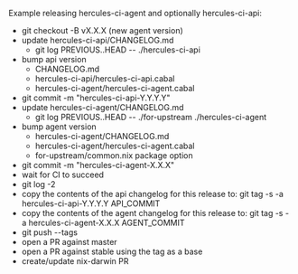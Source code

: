 Example releasing hercules-ci-agent and optionally hercules-ci-api:

- git checkout -B vX.X.X (new agent version)
- update hercules-ci-api/CHANGELOG.md
   - git log PREVIOUS..HEAD -- ./hercules-ci-api
- bump api version
   - CHANGELOG.md
   - hercules-ci-api/hercules-ci-api.cabal
   - hercules-ci-agent/hercules-ci-agent.cabal
- git commit -m "hercules-ci-api-Y.Y.Y.Y"
- update hercules-ci-agent/CHANGELOG.md
   - git log PREVIOUS..HEAD -- ./for-upstream ./hercules-ci-agent
- bump agent version
   - hercules-ci-agent/CHANGELOG.md
   - hercules-ci-agent/hercules-ci-agent.cabal
   - for-upstream/common.nix package option
- git commit -m "hercules-ci-agent-X.X.X"
- wait for CI to succeed
- git log -2
- copy the contents of the api changelog for this release to: git tag -s -a hercules-ci-api-Y.Y.Y.Y API_COMMIT
- copy the contents of the agent changelog for this release to: git tag -s -a hercules-ci-agent-X.X.X AGENT_COMMIT
- git push --tags
- open a PR against master
- open a PR against stable using the tag as a base
- create/update nix-darwin PR
